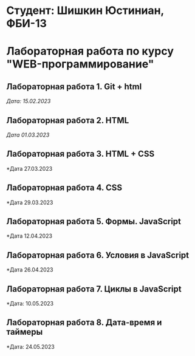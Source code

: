 # Студент: Шишкин Юстиниан, ФБИ-13

# Лабораторная работа по курсу "WEB-программирование"

## Лабораторная работа 1. Git + html

*Дата: 15.02.2023*

## Лабораторная работа 2. HTML

*Дата 01.03.2023*


 ## Лабораторная работа 3. HTML + CSS

 *Дата 27.03.2023


 ## Лабораторная работа 4. CSS

 *Дата 29.03.2023


 ## Лабораторная работа 5. Формы. JavaScript

 *Дата 12.04.2023

 ## Лабораторная работа 6. Условия в JavaScript
 *Дата 26.04.2023

 ## Лабораторная работа 7. Циклы в JavaScript
 *Дата: 10.05.2023

 ## Лабораторная работа 8. Дата-время и таймеры
 *Дата: 24.05.2023

 